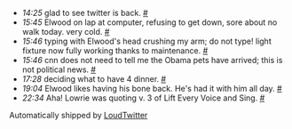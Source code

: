 <html><body><ul class="loudtwitter"><li><em>14:25</em> glad to see twitter is back. <a href="http://twitter.com/merrill517/statuses/1134389111">#</a></li> <li><em>15:45</em> Elwood on lap at computer, refusing to get down, sore about no walk today. very cold. <a href="http://twitter.com/merrill517/statuses/1134587189">#</a></li> <li><em>15:46</em> typing with Elwood's head crushing my arm; do not type! light fixture now fully working thanks to maintenance. <a href="http://twitter.com/merrill517/statuses/1134589235">#</a></li> <li><em>15:46</em> cnn does not need to tell me the Obama pets have arrived; this is not political news. <a href="http://twitter.com/merrill517/statuses/1134591047">#</a></li> <li><em>17:28</em> deciding what to have 4 dinner. <a href="http://twitter.com/merrill517/statuses/1134823759">#</a></li> <li><em>19:04</em> Elwood likes having his bone back. He's had it with him all day. <a href="http://twitter.com/merrill517/statuses/1135023924">#</a></li> <li><em>22:34</em> Aha! Lowrie was quoting v. 3 of Lift Every Voice and Sing. <a href="http://twitter.com/merrill517/statuses/1135464805">#</a></li></ul>Automatically shipped by <a href="http://www.loudtwitter.com">LoudTwitter</a></body></html>